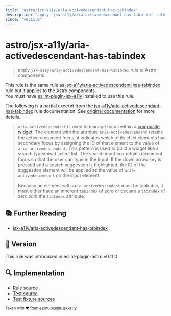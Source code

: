 ```yaml
---
title: "astro/jsx-a11y/aria-activedescendant-has-tabindex"
description: "apply `jsx-a11y/aria-activedescendant-has-tabindex` rule to Astro components"
since: "v0.11.0"
---
```


# astro/jsx-a11y/aria-activedescendant-has-tabindex

> apply `jsx-a11y/aria-activedescendant-has-tabindex` rule to Astro components

This rule is the same rule as [jsx-a11y/aria-activedescendant-has-tabindex] rule but it applies to the Astro components.  
You must have [eslint-plugin-jsx-a11y] installed to use this rule.

[eslint-plugin-jsx-a11y]: https://github.com/jsx-eslint/eslint-plugin-jsx-a11y
[jsx-a11y/aria-activedescendant-has-tabindex]: https://github.com/jsx-eslint/eslint-plugin-jsx-a11y/tree/HEAD/docs/rules/aria-activedescendant-has-tabindex.md

The following is a partial excerpt from the [jsx-a11y/aria-activedescendant-has-tabindex] rule documentation. See [original documentation][jsx-a11y/aria-activedescendant-has-tabindex] for more details.

> `aria-activedescendant` is used to manage focus within a [composite widget](https://www.w3.org/TR/wai-aria/#composite).
The element with the attribute `aria-activedescendant` retains the active document
focus; it indicates which of its child elements has secondary focus by assigning
the ID of that element to the value of `aria-activedescendant`. This pattern is
used to build a widget like a search typeahead select list. The search input box
retains document focus so that the user can type in the input. If the down arrow
key is pressed and a search suggestion is highlighted, the ID of the suggestion
element will be applied as the value of `aria-activedescendant` on the input
element.
>
> Because an element with `aria-activedescendant` must be tabbable, it must either
have an inherent `tabIndex` of zero or declare a `tabIndex` of zero with the `tabIndex`
attribute.

## :books: Further Reading

- [jsx-a11y/aria-activedescendant-has-tabindex]

## :rocket: Version

This rule was introduced in eslint-plugin-astro v0.11.0

## :mag: Implementation

- [Rule source](https://github.com/ota-meshi/eslint-plugin-astro/blob/main/src/rules/jsx-a11y/aria-activedescendant-has-tabindex.ts)
- [Test source](https://github.com/ota-meshi/eslint-plugin-astro/blob/main/tests/src/rules/jsx-a11y/aria-activedescendant-has-tabindex.ts)
- [Test fixture sources](https://github.com/ota-meshi/eslint-plugin-astro/tree/main/tests/fixtures/rules/jsx-a11y/aria-activedescendant-has-tabindex)

<sup>Taken with ❤️ [from eslint-plugin-jsx-a11y](https://github.com/jsx-eslint/eslint-plugin-jsx-a11y/tree/HEAD/docs/rules/aria-activedescendant-has-tabindex.md)</sup>

